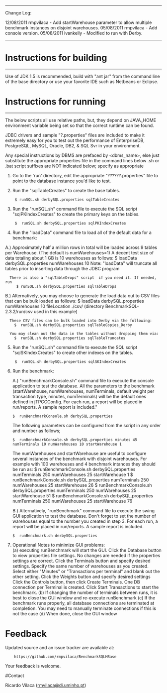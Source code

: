 *****************************************************************************************
Change Log:

12/08/2011 rmpvilaca  - Add startWarehouse parameter to allow multiple benchmark instances on disjoint warehouses. 
05/08/2011 rmpvilaca  - Add console version.
05/08/2011 ivankelly  - Modified to run with Derby.

*****************************************************************************************



# Instructions for building
-------------------------

Use of JDK 1.5 is recommended, build with "ant jar" from the command line of 
the base directory or use your favorite IDE such as Netbeans or Eclipse.  


# Instructions for running
------------------------
The below scripts all use relative paths, but, they depend on JAVA_HOME
environment variable being set so that the correct runtime can be found.

JDBC drivers and sample "?.properties" files are included to make it extremely easy for
you to test out the performance of EnterpriseDB, PostgreSQL, MySQL, Oracle, DB2, & SQL Svr
in your environment.


Any special instructions by DBMS are prefaced  by <dbms_name>, else just substitute the appropriate properties file in the command lines below
.sh or .bat script suffixes are NOT indicated below; specify as appropriate

1. Go to the 'run' directory, edit the appropriate "??????.properties" file to 
   point to the database instance you'd like to test.   

2. Run the "sqlTableCreates" to create the base tables.

        $ runSQL.sh derbySQL.properties sqlTableCreates

3. Run the "runSQL.sh" command file to execute the SQL script "sqlPKIndexCreates" to 
   create the primary keys on the tables.

        $  runSQL.sh derbySQL.properties sqlPKIndexCreates

4. Run the "loadData" command file to load all of the default data for a benchmark:


  A.) Approximately half a million rows in total will be loaded across 9 tables
      per Warehouse.  (The default is numWarehouses=1)  A decent test size of data
      totaling about 1 GB is 10 warehouses as follows:
        $ loadData derbySQL.properties numWarehouses 10
      Note: "loadData" will truncate all tables prior to inserting data through the JDBC program
      
      There is also a "sqlTableDrops" script  if you need it. If needed, run
         $ runSQL.sh derbySQL.properties sqlTableDrops

  B.) Alternatively, you may choose to generate the load data out to CSV files that can be 
      bulk loaded as follows:
        $ loadData derbySQL.properties numWarehouses 10 fileLocation ./csv/      (directory BenchmarkSQL-2.3.2/run/csv used in this example)
        
      These CSV files can be bulk loaded into Derby via the following:
        $  runSQL.sh derbySQL.properties sqlTableCopies_Derby

      You may clean out the data in the tables without dropping them via:
        $  runSQL.sh derbySQL.properties sqlTableTruncates

5. Run the "runSQL.sh" command file to execute the SQL script "sqlSKIndexCreates" to 
   create  other indexes on the tables.

        $  runSQL.sh derbySQL.properties sqlSKIndexCreates

6. Run the benchmark:


   A.) "runBenchmarkConsole.sh" command file to execute the console application to
   test the database.  All the parameters to the benchmark (startWarehouse, numWarehouses, numTerminals, default weight per transaction type, minutes, numTerminals) will be the default ones defined in jTPCCConfig.
   For each run, a report will be placed in run/reports.
   A sample report is included."

       $  runBenchmarkConsole.sh derbySQL.properties
     
   The following parameters can be configured from the script in any order and number as follows;

       $  runBenchmarkConsole.sh derbySQL.properties minutes 45 numTerminals 10 numWarehouses 10 startWarehouse 1

   The numWarehouses and startWarehouse are useful to configure several instances of the benchmark with disjoint warehouses. 
   For example with 100 warehouses and 4 benchmark intances they should be run as:
       $  runBenchmarkConsole.sh derbySQL.properties numTerminals 250 numWarehouses 25 startWarehouse 1
       $  runBenchmarkConsole.sh derbySQL.properties numTerminals 250 numWarehouses 25 startWarehouse 26
       $  runBenchmarkConsole.sh derbySQL.properties numTerminals 250 numWarehouses 25 startWarehouse 51
       $  runBenchmarkConsole.sh derbySQL.properties numTerminals 250 numWarehouses 25 startWarehouse 76


   B.) Alternatively, "runBenchmark" command file to execute the swing GUI application to 
   test the database.  Don't forget to set the number of warehouses equal to the
   number you created in step 3. For each run, a report will be placed in run/reports.
   A sample report is included.

       $  runBenchmark.sh derbySQL.properties


7. Operational Notes to minimize GUI problems:  
   (a) executing runBenchmark will start the GUI. 
       Click the Database button to view properties file settings. No changes are needed if the properties settings are correct.
       Click the Terminals button and specify desired settings. 
             Specify the same number of warehouses as you created.
             Select either "Minutes" or "Transactions per terminal" and blank out the other setting.
       Click the Weights button and specify desired settings
       Click the Controls button, then click Create Terminals. One DB connection per Terminal is created. Click Start Transactions to start the benchmark.
   (b) If changing the number of terminals between runs, it is best to close the GUI window and re-execute runBenchmark 
   (c) If the benchmark runs properly, all database connections are terminated at completion. You may need to manually
       terminate connections if this is not the case
   (d) When done, close the GUI window 


# Feedback

Updated source and an issue tracker are available at:

        https://github.com/rmpvilaca/BenchmarkSQLHBase

Your feedback is welcome.

#Contact

Ricardo Vilaca (<rmvilaca@di.uminho.pt>)

